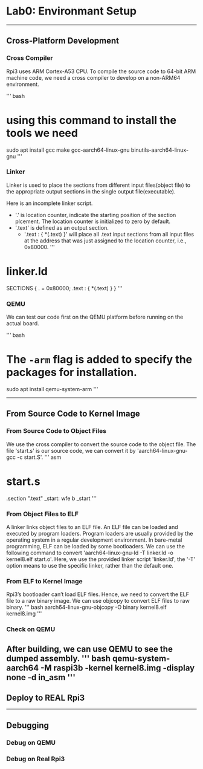 # Lab0: Environmant Setup
---
## Cross-Platform Development

### Cross Compiler 
Rpi3 uses ARM Cortex-A53 CPU. To compile the source code to 64-bit ARM machine code, we need a cross compiler to develop on a non-ARM64 environment.

''' bash
# using this command to install the tools we need
sudo apt install gcc make gcc-aarch64-linux-gnu binutils-aarch64-linux-gnu
'''

### Linker
Linker is used to place the sections from different input files(object file) to the appropriate output sections in the single output file(executable).

Here is an incomplete linker script.
- '.' is location counter, indicate the starting position of the section plcement. The location counter is initialized to zero by default.
- '.text' is defined as an output section.
    - '.text : { *(.text) }' will place all .text input sections from all input files at the address that was just assigned to the location counter, i.e., 0x80000.
'''
# linker.ld
SECTIONS
{
  . = 0x80000;
  .text : { *(.text) }
}
'''

### QEMU
We can test our code first on the QEMU platform before running on the actual board.

''' bash
# The `-arm` flag is added to specify the packages for installation.
sudo apt install qemu-system-arm
'''

---
## From Source Code to Kernel Image

### From Source Code to Object Files
We use the cross compiler to convert the source code to the object file. The file 'start.s' is our source code, we can convert it by 'aarch64-linux-gnu-gcc -c start.S'.
''' asm
# start.s
.section ".text"
_start:
  wfe
  b _start
'''

### From Object Files to ELF
A linker links object files to an ELF file. An ELF file can be loaded and executed by program loaders. Program loaders are usually provided by the operating system in a regular development environment. In bare-metal programming, ELF can be loaded by some bootloaders. 
We can use the following command to convert 'aarch64-linux-gnu-ld -T linker.ld -o kernel8.elf start.o'.  Here, we use the provided linker script 'linker.ld', the '-T' option means to use the specific linker, rather than the default one.

### From ELF to Kernel Image
Rpi3’s bootloader can’t load ELF files. Hence, we need to convert the ELF file to a raw binary image. We can use objcopy to convert ELF files to raw binary.
''' bash
aarch64-linux-gnu-objcopy -O binary kernel8.elf kernel8.img
'''


### Check on QEMU
After building, we can use QEMU to see the dumped assembly.
''' bash
qemu-system-aarch64 -M raspi3b -kernel kernel8.img -display none -d in_asm
'''
---

## Deploy to REAL Rpi3
---
## Debugging
### Debug on QEMU
### Debug on Real Rpi3
